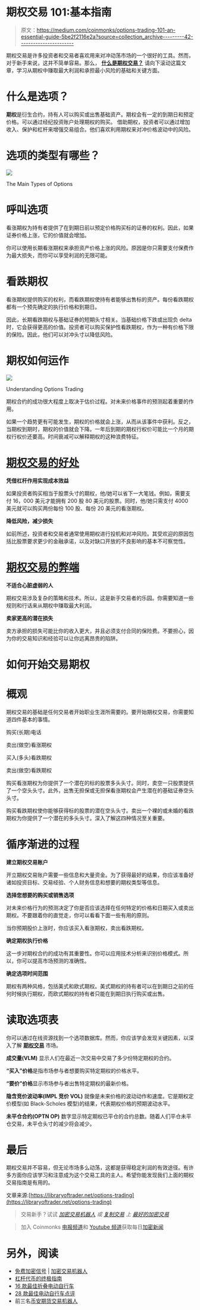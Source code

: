 # 期权交易 101:基本指南

> 原文：<https://medium.com/coinmonks/options-trading-101-an-essential-guide-5be2f2116e2a?source=collection_archive---------42----------------------->

期权交易是许多投资者和交易者喜欢用来对冲动荡市场的一个很好的工具。然而，对于新手来说，这并不简单容易。那么， [**什么是期权交易？**](https://libraryoftrader.net/options-trading) 请向下滚动这篇文章，学习从期权中赚取最大利润和承担最小风险的基础和关键方面。

# 什么是选项？

**期权**是衍生合约，持有人可以购买或出售基础资产。期权会有一定的到期日和预定价格。可以通过经纪投资账户处理期权的购买。
借助期权，投资者可以通过增加收入、保护和杠杆来增强交易组合。他们喜欢利用期权来对冲价格波动中的风险。

# 选项的类型有哪些？

![](img/17fdb50d8c5f7e9231e79431ee2141f4.png)

The Main Types of Options

# 呼叫选项

看涨期权为持有者提供了在到期日前以预定价格购买标的证券的权利。因此，如果证券价格上涨，它的价值就会增加。

你可以使用长期看涨期权来承担资产价格上涨的风险。原因是你只需要支付保费作为最大损失，而你可以享受利润的无限可能。

# 看跌期权

看涨期权提供购买的权利，而看跌期权使持有者能够出售标的资产。每份看跌期权都有一个预先确定的执行价格和到期日。

因此，长期看跌期权与基础证券的短期头寸相关。当基础价格下跌或出现负 delta 时，它会获得更高的价值。投资者可以购买保护性看跌期权，作为一种有价格下限的保险。因此，他们可以对冲头寸以降低风险。

# 期权如何运作

![](img/aaf2e123a923932d156eb943921bb659.png)

Understanding Options Trading

期权合约的成功很大程度上取决于估价过程。对未来价格事件的预测起着重要的作用。

如果一个趋势更有可能发生，期权的价格就会上涨，从而从该事件中获利。反之，当期权到期时，期权的价值就会下降。一年后到期的期权行权价可能比一个月的期权行权价还要高。时间衰减可以解释期权的这种浪费特征。

# [期权交易的好处](https://libraryoftrader.net/options-trading)

**凭借杠杆作用实现成本效益**

如果投资者购买相当于股票头寸的期权，他/她可以省下一大笔钱。例如，需要支付 16，000 美元才能拥有 200 股 80 美元的股票。同时，他/她只需支付 4000 美元就可以购买两份每份 100 股、每份 20 美元的看涨期权。

**降低风险，减少损失**

如前所述，投资者和交易者通常使用期权进行投机和对冲风险。其受欢迎的原因包括比股票要求更少的金融承诺，以及对缺口开放的不良影响的基本不可察觉性。

# [期权交易的弊端](https://libraryoftrader.net/options-trading#drawbacks-of-options-trading.)

**不适合心脏虚弱的人**

期权交易涉及复杂的策略和技术。所以，这是新手交易者的乐园。你需要知道一些规则和行话来从期权中赚取最大利润。

**卖家更高的潜在损失**

卖方承担的损失可能比你的收入更大，并且必须支付合同的保险费。不要担心，因为你的交易知识和经验可以让你远离昂贵的陷阱。

# 如何开始交易期权

# 概观

期权交易的基础是任何交易者开始职业生涯所需要的。要开始期权交易，你需要知道四件基本的事情。

购买(长期)电话

卖出(做空)看涨期权

买入(多头)看跌期权

卖出(做空)看跌期权

购买看涨期权为你提供了一个潜在的标的股票多头头寸。同时，卖空一只股票提供了一个空头头寸。此外，出售无担保或无担保看涨期权会产生潜在的基础证券空头头寸。

购买看跌期权使你能够获得标的股票的潜在空头头寸。卖出一个裸的或未婚的看跌期权为你提供了一个潜在的多头头寸。深入了解这四种情况至关重要。

# 循序渐进的过程

**建立期权交易账户**

开立期权交易账户需要一些信息和大量资金。为了获得最好的结果，你应该准备好诸如投资目标、交易经验、个人财务信息和想要的期权类型等信息。

**选择您想要的购买或销售选项**

对未来价格行为的预测决定了你是否应该选择在任何特定的价格和日期买入或卖出期权。不要跟着你的直觉走，你可以看看下面一些有用的原则。

当你预期股价上涨时，你应该买入看涨期权，卖出看跌期权。

**确定期权执行价格**

这一步对期权合约的成功有其重要性。你可以应用技术分析来识别价格模式。所以，你可以提高市场预测的准确性。

**确定选项时间范围**

期权有两种风格，包括美式和欧式期权。美式期权的持有者可以在到期日之前的任何时候执行期权，而欧式期权的持有者只能在到期日执行购买或出售。

# 读取选项表

你可以通过在线资源找到一个选项数据库。然而，你应该学会发现关键因素，以深入了解 [**期权交易**](https://libraryoftrader.net/options-trading) 市场。

**成交量(VLM)** 显示人们在最近一次交易中交易了多少份特定期权的合约。

**“买入”价格**是指市场参与者想要购买特定期权的价格水平。

**“要价”价格**显示市场参与者出售特定期权的最新价格。

**隐含竞价波动率(IMPL 竞价 VOL)** 就像是未来价格的波动动作和速度。它是期权定价模型(如 Black-Scholes 模型)的结果，代表期权价格的预期波动水平。

**未平仓合约(OPTN OP)** 数字显示特定期权已平仓的合约总数。随着人们平仓未平仓交易，未平仓头寸的减少将会减少。

# 最后

期权交易并不容易，但无论市场多么动荡，这都是获得稳定利润的有效途径。有许多方面你应该学习和注意成为这个交易工具的主人。希望你能发现我们上面的期权交易指南是有用的。

文章来源:[https://libraryoftrader.net/options-trading](https://libraryoftrader.net/options-trading)

> 交易新手？试试 [*加密交易机器人*](/coinmonks/crypto-trading-bot-c2ffce8acb2a) *或* [*复制交易*](/coinmonks/top-10-crypto-copy-trading-platforms-for-beginners-d0c37c7d698c) *上* [*最好的加密交易*](/coinmonks/crypto-exchange-dd2f9d6f3769)

> 加入 Coinmonks [电报频道](https://t.me/coincodecap)和 [Youtube 频道](https://www.youtube.com/c/coinmonks/videos)获取每日[加密新闻](http://coincodecap.com/)

# 另外，阅读

*   [免费加密信号](/coinmonks/free-crypto-signals-48b25e61a8da) | [加密交易机器人](/coinmonks/crypto-trading-bot-c2ffce8acb2a)
*   [杠杆代币的终极指南](/coinmonks/leveraged-token-3f5257808b22)
*   [16 款最佳折叠电动自行车](/coinmonks/top-17-folding-electric-bikes-5e296f0918cb)
*   [28 款最佳电动自行车点评](/coinmonks/the-28-best-electric-bikes-review-and-buying-guide-in-2023-7bb3146cb403)
*   前三名[币安期货交易机器人](/coinmonks/top-3-binance-futures-trading-bots-e6031f84b3f9)